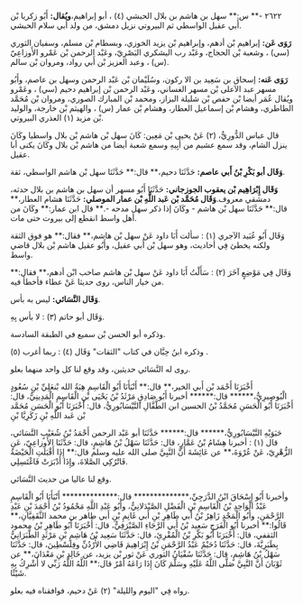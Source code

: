 ٢٦٢٢ -** س:** سهل بن هاشم بن بلال الحبشي (٤) ، أبو إبراهيم،**ويُقال:** أَبُو زكريا بْن أَبي عقيل الواسطي ثم البيروتي نزيل دمشق، من ولد أبي سلام الحبشي.

**رَوَى عَن:** إبراهيم بْن أدهم، وإبراهيم بْن يزيد الخوزي، وبسطام بْن مسلم، وسفيان الثوري (سي) ، وشعبة بْن الحجاج، وعَبْد رب اليشكري البَصْرِيّ، وعَبْد الرحمن بْن عَمْرو الأَوزاعِيّ (س) ، وعبد العزيز بْن أَبي رواد، ومروان بْن سالم.

**رَوَى عَنه:** إسحاق بن سَعِيد بن الا ركون، وسُلَيْمان بْن عَبْد الرحمن وسهل بن عاصم، وأَبُو مسهر عبد الآعلى بْن مسهر الغساني، وعَبْد الرحمن بْن إبراهيم دحيم (سي) ، وعَمْرو ويُقال عُمَر أيضا بْن حفص بْن شليلة البزاز، ومحمد بْن المبارك الصوري، ومروان بْن مُحَمَّد الطاطري، وهشام بْن إسماعيل العطار، وهشام بْن عمار (س) ، والهيثم بْن خارجة، والوليد بْن مزيد (١) العذري البيروتي.

قال عباس الدُّورِيُّ، (٢) عَنْ يحيى بْن مَعِين: كَانَ سهل بْن هاشم بْن بلال واسطيا وكَانَ ينزل الشام، وقد سمع عشيم من أَبِيهِ وسمع شعبة أيضا من هاشم بْن بلال وكَانَ يكنى أبا عقيل.

**وَقَال أبو بَكْرِ بْنُ أَبي عاصم:** حَدَّثَنَا دحيم،** قال:** حَدَّثَنَا سهل بْن هاشم الواسطي، ثقة.

**وَقَال إِبْرَاهِيم بْن يعقوب الجوزجاني:** حَدَّثَنَا أَبُو مسهر أن سهل بن هاشم بن بلال حدثه، دمشقي معروف.**وَقَال مُحَمَّد بْن عَبد اللَّهِ بْن عمار الموصلي:** حَدَّثَنَا هشام العطار،** قال:** حَدَّثَنَا سهل بْن هاشم - وكَانَ إذا ذكر سهل مدحه -.** قال ابن عمار:** وكَانَ من أهل واسط انقطع إلى بيروت حتى مات.

وَقَال أَبُو عُبَيد الآجري (١) : سألت أَبَا داود عَنْ سهل بْن هاشم،** فقال:** هو فوق الثقة ولكنه يخطئ فِي أحاديث، وهو سهل بْن أَبي عقيل، وأَبُو عقيل هاشم بْن بلال قاضي واسط.

وَقَال فِي مَوْضِعٍ آخَرَ (٢) : سَأَلْتُ أَبَا داود عَنْ سهل بْن هاشم صاحب ابْن أدهم،** فقال:** من خيار الناس، روى حديثا عَنْ عطاء فأخطأ فيه.

**وَقَال النَّسَائي:** ليس به بأس.

وَقَال أبو حاتم (٣) : لا بأس بِهِ.

وذكره أبو الحسن بْن سميع في الطبقة السادسة.

وذكره ابنُ حِبَّان في كتاب "الثقات" وَقَال (٤) : ربما أغرب (٥) .

روى له النَّسَائي حديثين، وقد وقع لنا كل واحد منهما بعلو.

أَخْبَرَنَا أَحْمَد بْن أَبي الخير،** قال:** أَنْبَأَنَا أَبُو الْقَاسِمِ هِبَةُ الله بْنعَلِيِّ بْنِ سُعُودٍ الْبُوصِيرِيُّ،****** قال:****** أخبرنا أَبُو صَادِقٍ مَرْثَدُ بْنُ يَحْيَى بْنِ الْقَاسِمِ الْمَدِينِيُّ، قال: أَخْبَرَنَا أَبُو الْحَسَنِ مُحَمَّدُ بْنُ الحسين ابن الطَّفَّالِ النَّيْسَابُورِيُّ، قال: أَخْبَرَنَا أَبُو الْحَسَن مُحَمَّد بْن عَبد اللَّهِ بْنِ زَكَرِيَّا بْنِ

حَبَوَيْهِ النَّيْسَابُورِيُّ،****** قال:****** حَدَّثَنَا أبو عَبْد الرحمن أَحْمَدُ بْنُ شُعَيْبٍ النَّسَائي، قال (١) : أخبرنا هِشَامُ بْنُ عَمَّارٍ، قال: حَدَّثَنَا سَهْلُ بْنُ هَاشِمٍ، قال: حَدَّثَنَا الأَوزاعِيّ، عَنِ الزُّهْرِيّ، عَنْ عُرْوَةَ،** عن عَائِشَةَ أَنَّ النَّبِيَّ صلى الله عليه وسلم قال:** إِذَا أَقْبَلَتِ الْحَيْضَةُ فَاتْرُكِي الصَّلاةَ، وإِذَا أَدْبَرَتْ فَاغْتَسِلِي.

وقع لنا عاليا من حديث النَّسَائي.

وأخبرنا أَبُو إِسْحَاقَ ابْنُ الدَّرَجِيِّ،************** قال:************** أَنْبَأَنَا أَبُو الْقَاسِمِ عَبْدُ الْوَاحِدِ بْنُ الْقَاسِمِ بْنِ الْفَضْلِ الصَّيْدَلانِيُّ، وأَبُو عَبْدِ اللَّهِ مَحْمُودُ بْنُ أَحْمَدَ بْنِ عَبْدِ الرَّحْمَنِ، وأَبُو الْمَجْدِ زَاهِرُ بْنُ أَبي طَاهِرِ بْنِ أَبي غَانِمِ بْنِ أَبي طاهر بن محمد الثَّقَفِيَّانِ،** قَالُوا:** أخبرنا أَبُو الْفَرَجِ سَعِيد بْنُ أَبي الرَّجَاءِ الصَّيْرَفِيُّ، قال: أَخْبَرَنَا أَبُو طَاهِرِ بْنُ محمود الثقفي، قال: أَخْبَرَنَا أَبُو بَكْرِ بْنُ الْمُقْرِئِ، قال: حَدَّثَنَا سَعِيد بْنُ هَاشِمِ بْنِ مَرْثَدٍ الطَّبَرَانِيُّ بِطَبَرِيَّةَ، قال: حَدَّثَنَا دُحَيْمٌ عَبْدُ الرَّحْمَنِ بْنُ إِبْرَاهِيمَ قَاضِي الأُرْدُنِّ وفِلَسْطِينَ، قال: حَدَّثَنَا سَهْلُ بْنُ هَاشِمٍ، قال: حَدَّثَنَا سُفْيَانُ الثوري عَنْ ثور بْن يزيد، عن خَالِدِ بْنِ مَعْدَانَ،** عن ثَوْبَانَ أَنَّ النَّبِيَّ صَلَّى اللَّهُ عَلَيْهِ وسَلَّمَ كَانَ إِذَا رَاعَهُ أَمْرٌ قال:** اللَّهُ اللَّهُ رَبِّي لا أُشْرِكُ بِهِ شَيْئًا.

رواه فِي "اليوم والليلة" (٢) عَنْ دحيم، فوافقناه فيه بعلو.